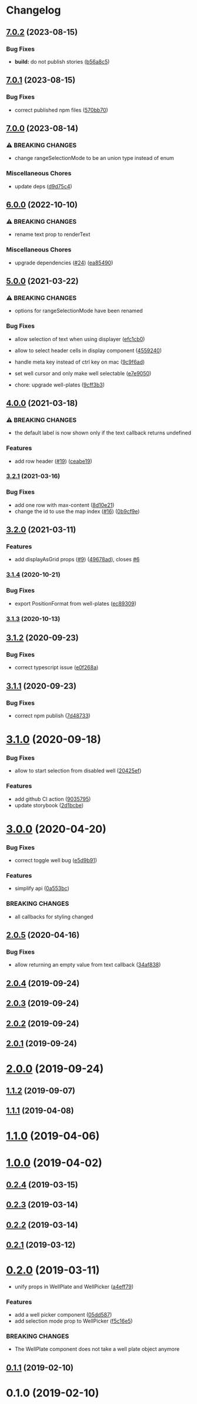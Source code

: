 # Changelog

## [7.0.2](https://github.com/zakodium-oss/react-well-plates/compare/v7.0.1...v7.0.2) (2023-08-15)


### Bug Fixes

* **build:** do not publish stories ([b56a8c5](https://github.com/zakodium-oss/react-well-plates/commit/b56a8c5431cf24e90ef1d9b1715ec68802a07396))

## [7.0.1](https://github.com/zakodium-oss/react-well-plates/compare/v7.0.0...v7.0.1) (2023-08-15)


### Bug Fixes

* correct published npm files ([570bb70](https://github.com/zakodium-oss/react-well-plates/commit/570bb70a88dee305e7365595f105b8b24cb11e62))

## [7.0.0](https://github.com/zakodium-oss/react-well-plates/compare/v6.0.0...v7.0.0) (2023-08-14)


### ⚠ BREAKING CHANGES

* change rangeSelectionMode to be an union type instead of enum

### Miscellaneous Chores

* update deps ([d9d75c4](https://github.com/zakodium-oss/react-well-plates/commit/d9d75c42284b36c33076991a6aa77279ff715c2a))

## [6.0.0](https://github.com/zakodium-oss/react-well-plates/compare/v5.0.0...v6.0.0) (2022-10-10)


### ⚠ BREAKING CHANGES

* rename text prop to renderText

### Miscellaneous Chores

* upgrade dependencies ([#24](https://github.com/zakodium-oss/react-well-plates/issues/24)) ([ea85490](https://github.com/zakodium-oss/react-well-plates/commit/ea8549012921ef3cb5580bfa12e1649fab4b3fba))

## [5.0.0](https://www.github.com/zakodium/react-well-plates/compare/v4.0.0...v5.0.0) (2021-03-22)


### ⚠ BREAKING CHANGES

* options for rangeSelectionMode have been renamed

### Bug Fixes

* allow selection of text when using displayer ([efc1cb0](https://www.github.com/zakodium/react-well-plates/commit/efc1cb03645499fe34a295b41fdf7ac2a5aa8175))
* allow to select header cells in display component ([4559240](https://www.github.com/zakodium/react-well-plates/commit/4559240382cd9c6236b16a9c281688b6f163db97))
* handle meta key instead of ctrl key on mac ([9c9f6ad](https://www.github.com/zakodium/react-well-plates/commit/9c9f6ada594471d3161e5ffb88ec6e70ba3d2bb5))
* set well cursor and only make well selectable ([e7e9050](https://www.github.com/zakodium/react-well-plates/commit/e7e9050e2ba8505f66e5ba7ff6228ad5ef1d89c9))


*  chore: upgrade well-plates ([9cff3b3](https://www.github.com/zakodium/react-well-plates/commit/9cff3b3f77e0f4583c2f4a7be09a7f3251fa955b))

## [4.0.0](https://www.github.com/zakodium/react-well-plates/compare/v3.2.1...v4.0.0) (2021-03-18)


### ⚠ BREAKING CHANGES

* the default label is now shown only if the text callback returns undefined

### Features

* add row header ([#19](https://www.github.com/zakodium/react-well-plates/issues/19)) ([ceabe19](https://www.github.com/zakodium/react-well-plates/commit/ceabe194777211e1485a4072ae526954c24feedc))

### [3.2.1](https://www.github.com/zakodium/react-well-plates/compare/v3.2.0...v3.2.1) (2021-03-16)


### Bug Fixes

* add one row with max-content ([8d10e21](https://www.github.com/zakodium/react-well-plates/commit/8d10e212407e53c5d7b04823643f6d7397be90fa))
* change the id to use the map index ([#16](https://www.github.com/zakodium/react-well-plates/issues/16)) ([0b9cf9e](https://www.github.com/zakodium/react-well-plates/commit/0b9cf9e9599d9e490bf0c0f3a0c2c98f73b06232))

## [3.2.0](https://www.github.com/zakodium/react-well-plates/compare/v3.1.4...v3.2.0) (2021-03-11)


### Features

* add displayAsGrid props ([#9](https://www.github.com/zakodium/react-well-plates/issues/9)) ([49678ad](https://www.github.com/zakodium/react-well-plates/commit/49678ad38812cd24824acf9042fd2a6d233bd739)), closes [#6](https://www.github.com/zakodium/react-well-plates/issues/6)

### [3.1.4](https://www.github.com/zakodium/react-well-plates/compare/v3.1.3...v3.1.4) (2020-10-21)


### Bug Fixes

* export PositionFormat from well-plates ([ec89309](https://www.github.com/zakodium/react-well-plates/commit/ec893099d0c528fffe9f6370af825ba07d39bc77))

### [3.1.3](https://github.com/zakodium/react-well-plates/compare/v3.1.2...v3.1.3) (2020-10-13)

## [3.1.2](https://github.com/zakodium/react-well-plates/compare/v3.1.1...v3.1.2) (2020-09-23)


### Bug Fixes

* correct typescript issue ([e0f268a](https://github.com/zakodium/react-well-plates/commit/e0f268a2b05579b03775bb9aeaabfae431b1847f))



## [3.1.1](https://github.com/zakodium/react-well-plates/compare/v3.1.0...v3.1.1) (2020-09-23)


### Bug Fixes

* correct npm publish ([7d48733](https://github.com/zakodium/react-well-plates/commit/7d48733f2655f954107a17a3dddd2d12667e8bf6))



# [3.1.0](https://github.com/zakodium/react-well-plates/compare/v3.0.0...v3.1.0) (2020-09-18)


### Bug Fixes

* allow to start selection from disabled well ([20425ef](https://github.com/zakodium/react-well-plates/commit/20425eff4b9db18cdce2ba1c8f71a5ed9847a3da))


### Features

* add github CI action ([9035795](https://github.com/zakodium/react-well-plates/commit/90357956803d64cb6be9a0ce603ef1a953744fc1))
* update storybook ([2d1bcbe](https://github.com/zakodium/react-well-plates/commit/2d1bcbeb4f17f08d467c120bd7108a0bc8ba7cc8))



# [3.0.0](https://github.com/zakodium/react-well-plates/compare/v2.0.5...v3.0.0) (2020-04-20)


### Bug Fixes

* correct toggle well bug ([e5d9b91](https://github.com/zakodium/react-well-plates/commit/e5d9b913154c8d0850dfc040d971869546777607))


### Features

* simplify api ([0a553bc](https://github.com/zakodium/react-well-plates/commit/0a553bcba7b138af91ea3b8a984ebeb43f26218c))


### BREAKING CHANGES

* all callbacks for styling changed



## [2.0.5](https://github.com/zakodium/react-well-plates/compare/v2.0.4...v2.0.5) (2020-04-16)


### Bug Fixes

* allow returning an empty value from text callback ([34af838](https://github.com/zakodium/react-well-plates/commit/34af83893b9e52fef64bc95f639b9829241015d9))



## [2.0.4](https://github.com/zakodium/react-well-plates/compare/v2.0.3...v2.0.4) (2019-09-24)



## [2.0.3](https://github.com/zakodium/react-well-plates/compare/v2.0.2...v2.0.3) (2019-09-24)



## [2.0.2](https://github.com/zakodium/react-well-plates/compare/v2.0.1...v2.0.2) (2019-09-24)



## [2.0.1](https://github.com/zakodium/react-well-plates/compare/v2.0.0...v2.0.1) (2019-09-24)



# [2.0.0](https://github.com/zakodium/react-well-plates/compare/v1.1.2...v2.0.0) (2019-09-24)



## [1.1.2](https://github.com/zakodium/react-well-plates/compare/v1.1.1...v1.1.2) (2019-09-07)



## [1.1.1](https://github.com/zakodium/react-well-plates/compare/v1.1.0...v1.1.1) (2019-04-08)



# [1.1.0](https://github.com/zakodium/react-well-plates/compare/v1.0.0...v1.1.0) (2019-04-06)



# [1.0.0](https://github.com/zakodium/react-well-plates/compare/v0.2.4...v1.0.0) (2019-04-02)



## [0.2.4](https://github.com/zakodium/react-well-plates/compare/v0.2.3...v0.2.4) (2019-03-15)



## [0.2.3](https://github.com/zakodium/react-well-plates/compare/v0.2.2...v0.2.3) (2019-03-14)



## [0.2.2](https://github.com/zakodium/react-well-plates/compare/v0.2.1...v0.2.2) (2019-03-14)



## [0.2.1](https://github.com/zakodium/react-well-plates/compare/v0.2.0...v0.2.1) (2019-03-12)



# [0.2.0](https://github.com/zakodium/react-well-plates/compare/v0.1.1...v0.2.0) (2019-03-11)


* unify props in WellPlate and WellPicker ([a4eff79](https://github.com/zakodium/react-well-plates/commit/a4eff79d3bf7ad3ae0727c30460fe1b56b318037))


### Features

* add a well picker component ([05dd587](https://github.com/zakodium/react-well-plates/commit/05dd587407281df53ecb96ae8281e3e989d882ae))
* add selection mode prop to WellPicker ([f5c16e5](https://github.com/zakodium/react-well-plates/commit/f5c16e587c8649f874cbb5bd0829694182a3eee2))


### BREAKING CHANGES

* The WellPlate component does not take a well plate object anymore



## [0.1.1](https://github.com/zakodium/react-well-plates/compare/v0.1.0...v0.1.1) (2019-02-10)



# 0.1.0 (2019-02-10)
